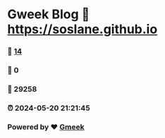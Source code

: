 # Gweek Blog :link: https://soslane.github.io 
### :page_facing_up: [14](https://soslane.github.io/tag.html) 
### :speech_balloon: 0 
### :hibiscus: 29258 
### :alarm_clock: 2024-05-20 21:21:45 
### Powered by :heart: [Gmeek](https://github.com/Meekdai/Gmeek)
